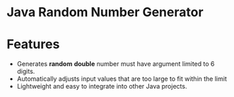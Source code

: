 # Java Random Number Generator

# Features
- Generates **random** **double** number must have argument limited to 6 digits.
- Automatically adjusts input values that are too large to fit within the limit
- Lightweight and easy to integrate into other Java projects.



